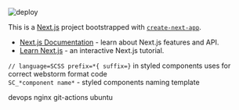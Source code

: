![deploy](https://github.com/0ashen/Aboutme/workflows/deploy/badge.svg)

This is a [Next.js](https://nextjs.org/) project bootstrapped with [`create-next-app`](https://github.com/vercel/next.js/tree/canary/packages/create-next-app).
- [Next.js Documentation](https://nextjs.org/docs) - learn about Next.js features and API.
- [Learn Next.js](https://nextjs.org/learn) - an interactive Next.js tutorial.

```// language=SCSS prefix=*{ suffix=}``` in styled components uses for correct webstorm format code <br/>
```SC_*component name*``` - styled components naming template

devops
nginx git-actions ubuntu

